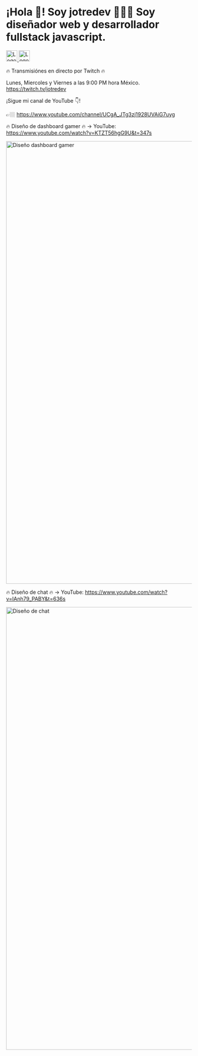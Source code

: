 <h1>¡Hola 👋! Soy jotredev 👨🏻‍💻
Soy diseñador web y desarrollador fullstack javascript.</h1>

<a href="https://twitch.tv/jotredev" target="_blank">
  <img width="30" alt="Logo Twitch" src="https://user-images.githubusercontent.com/50961956/194416681-2d005e54-2ef5-41a4-97a5-71f6ef629ab1.png">
</a>
<a href="https://www.youtube.com/channel/UCgA_JTg3zj1928UVAiG7uyg" target="_blank">
  <img width="30" alt="Logo YouTube" src="https://user-images.githubusercontent.com/50961956/194417465-e9b9ee4b-06af-457d-acfd-b83d8fa9da27.png">
</a>

🔥 Transmisiónes en directo por Twitch 🔥

Lunes, Miercoles y Viernes a las 9:00 PM hora México.
https://twitch.tv/jotredev

¡Sigue mi canal de YouTube 👇!

👉🏼 https://www.youtube.com/channel/UCgA_JTg3zj1928UVAiG7uyg

🔥 Diseño de dashboard gamer 🔥 -> YouTube: https://www.youtube.com/watch?v=KTZT56hgG9U&t=347s

<a href="https://www.youtube.com/watch?v=KTZT56hgG9U&t=347s" target="_blank">
<img width="1200" alt="Diseño dashboard gamer" src="https://user-images.githubusercontent.com/50961956/194414107-3cb16b73-cae8-4d0c-8548-bc7142ac9e1b.png">
</a>

🔥 Diseño de chat 🔥 -> YouTube: https://www.youtube.com/watch?v=IAnh79_PABY&t=636s

<a href="https://www.youtube.com/watch?v=IAnh79_PABY&t=636s" target="_blank">
<img width="1200" alt="Diseño de chat" src="https://user-images.githubusercontent.com/50961956/194415124-8fdc3a0c-c315-4bcf-b7ce-b04a145159a2.png">
</a>
